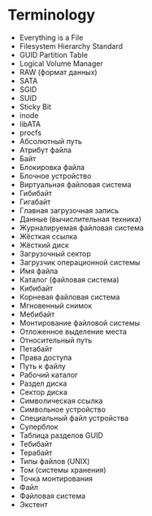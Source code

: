 # Terminology

- Everything is a File
- Filesystem Hierarchy Standard
- GUID Partition Table
- Logical Volume Manager
- RAW (формат данных)
- SATA
- SGID
- SUID
- Sticky Bit
- inode
- libATA
- procfs
- Абсолютный путь
- Атрибут файла
- Байт
- Блокировка файла
- Блочное устройство
- Виртуальная файловая система
- Гибибайт
- Гигабайт
- Главная загрузочная запись
- Данные (вычислительная техника)
- Журналируемая файловая система
- Жёсткая ссылка
- Жёсткий диск
- Загрузочный сектор
- Загрузчик операционной системы
- Имя файла
- Каталог (файловая система)
- Кибибайт
- Корневая файловая система
- Мгновенный снимок
- Мебибайт
- Монтирование файловой системы
- Отложенное выделение места
- Относительный путь
- Петабайт
- Права доступа
- Путь к файлу
- Рабочий каталог
- Раздел диска
- Сектор диска
- Символическая ссылка
- Символьное устройство
- Специальный файл устройства
- Суперблок
- Таблица разделов GUID
- Тебибайт
- Терабайт
- Типы файлов (UNIX)
- Том (системы хранения)
- Точка монтирования
- Файл
- Файловая система
- Экстент
